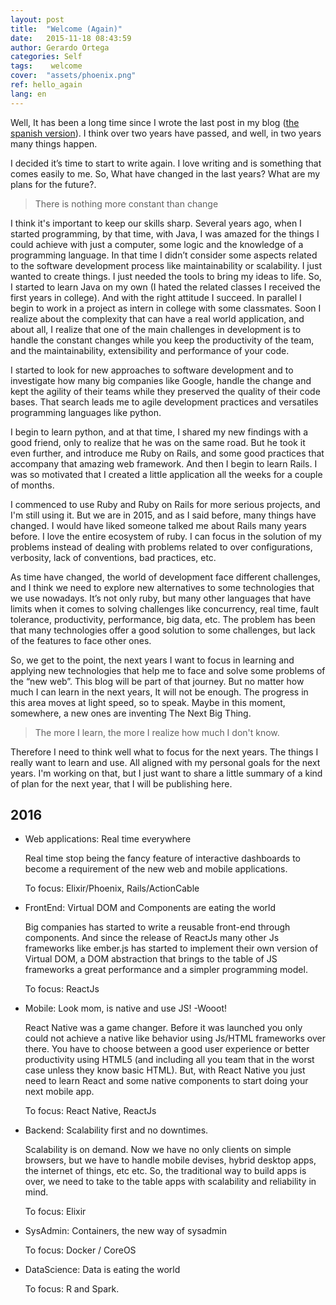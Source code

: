```yaml
---
layout: post
title:  "Welcome (Again)"
date:   2015-11-18 08:43:59
author: Gerardo Ortega
categories: Self
tags:	 welcome
cover:  "assets/phoenix.png"
ref: hello_again
lang: en
---
```


Well, It has been a long time since I wrote the last post in my blog ([the spanish version][old-blog]). I think over two years have passed, and well, in two years many things happen.

I decided it’s time to start to write again. I love writing and is something that comes easily to me. So, What have changed in the last years? What are my plans for the future?.  

> There is nothing more constant than change

I think it's important to keep our skills sharp. Several years ago, when I started  programming, by that time, with Java, I was amazed for the things I could achieve with just a computer, some logic and the knowledge of a programming language. In that time I didn’t consider some aspects related to the software development process like maintainability or scalability. I just wanted to create things. I just needed the tools to bring my ideas to life. So, I started to learn Java on my own (I hated the related classes I received the first years in college). And with the right attitude I succeed. In parallel I begin to work in a project as intern in college with some classmates. Soon I realize about the complexity that can have a real world application, and about all, I realize that one of the main challenges in development is to handle the constant changes while you keep the productivity of the team, and the maintainability, extensibility and performance of your code.

I started to look for new approaches to software development and to investigate how many big companies like Google, handle the change and kept the agility of their teams while they preserved the quality of their code bases. That search leads me to agile development practices and versatiles programming languages like python.

I begin to learn python, and at that time, I shared my new findings with a good friend, only to realize that he was on the same road. But he took it even further, and introduce me Ruby on Rails, and some good practices that accompany that amazing web framework. And then I begin to learn Rails. I was so motivated that I created a little application all the weeks for a couple of months.

I commenced to use Ruby and Ruby on Rails for more serious projects, and I'm still using it. But we are in 2015, and as I said before, many things have changed. I would have liked someone talked me about Rails many years before. I love the entire ecosystem of ruby. I can focus in the solution of my problems instead of dealing with problems related to over configurations, verbosity, lack of conventions, bad practices, etc.

As time have changed, the world of development face different challenges, and I think we need to explore new alternatives to some technologies that we use nowadays. It’s not only ruby, but many other languages that have limits when it comes to solving challenges like concurrency, real time, fault tolerance, productivity, performance, big data, etc. The problem has been that many technologies offer a good solution to some challenges, but lack of the features to face other ones.

So, we get to the point, the next years I want to focus in learning and applying new technologies that help me to face and solve some problems of the “new web”. This blog will be part of that journey. But no matter how much I can learn in the next years, It will not be enough. The progress in this area moves at light speed, so to speak. Maybe in this moment, somewhere, a new ones are inventing The Next Big Thing.

> The more I learn, the more I realize how much I don't know.

Therefore I need to think well what to focus for the next years. The things I really want to learn and use. All aligned with my personal goals for the next years. I'm working on that, but I just want to share a little summary of a kind of plan for the next year, that I will be publishing here.

## 2016

* Web applications: Real time everywhere

    Real time stop being the fancy feature of interactive dashboards to become a requirement of the new web and mobile applications.

    To focus: Elixir/Phoenix, Rails/ActionCable

* FrontEnd: Virtual DOM and Components are eating the world

    Big companies has started to write a reusable front-end through components. And since the release of ReactJs many other Js frameworks like ember.js has started to implement their own version of Virtual DOM, a DOM abstraction that brings to the table of JS frameworks a great performance and a simpler programming model.

    To focus: ReactJs

* Mobile: Look mom, is native and use JS! -Wooot!

    React Native was a game changer. Before it was launched you only could not achieve a native like behavior using Js/HTML frameworks over there. You have to choose between a good user experience or better productivity using HTML5 (and including all you team that in the worst case unless they know basic HTML). But, with React Native you just need to learn React and some native components to start doing your next mobile app.

    To focus: React Native, ReactJs

* Backend: Scalability first and no downtimes.

    Scalability is on demand. Now we have no only clients on simple browsers, but we have to handle mobile devises, hybrid desktop apps, the internet of things, etc etc. So, the traditional way to build apps is over, we need to take to the table apps with scalability and reliability in mind.

    To focus: Elixir

* SysAdmin: Containers, the new way of sysadmin

    To focus: Docker / CoreOS

* DataScience: Data is eating the world

    To focus: R and Spark.


[old-blog]: http://blog.g3ortega.com
